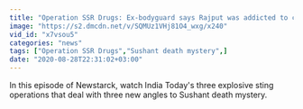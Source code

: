 ```yaml
---
title: "Operation SSR Drugs: Ex-bodyguard says Rajput was addicted to charas"
image: "https://s2.dmcdn.net/v/SQMUz1VHj81O4_wxg/x240"
vid_id: "x7vsou5"
categories: "news"
tags: ["Operation SSR Drugs","Sushant death mystery",]
date: "2020-08-28T22:31:02+03:00"
---
```

In this episode of Newstarck, watch India Today's three explosive sting operations that deal with three new angles to Sushant death mystery. 
